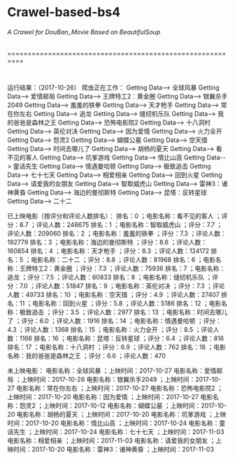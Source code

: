 # Crawel-based-bs4
###### A Crawel for DouBan_Movie Based on BeautifulSoup

==========================================================



```


```
运行结果：（2017-10-26）
爬虫正在工作：
Getting Data--> 全球风暴
Getting Data--> 爱情邮局
Getting Data--> 王牌特工2：黄金圈
Getting Data--> 银翼杀手2049
Getting Data--> 羞羞的铁拳
Getting Data--> 天才枪手
Getting Data--> 常在你左右
Getting Data--> 追龙
Getting Data--> 缝纫机乐队
Getting Data--> 我的爸爸是森林之王
Getting Data--> 恐怖电影院2
Getting Data--> 十八洞村
Getting Data--> 英伦对决
Getting Data--> 因为爱情
Getting Data--> 火力全开
Getting Data--> 怨灵2
Getting Data--> 蝴蝶公墓
Getting Data--> 空天猎
Getting Data--> 时间去哪儿了
Getting Data--> 胡杨的夏天
Getting Data--> 看不见的客人
Getting Data--> 坑爹游戏
Getting Data--> 情比山高
Getting Data--> 童话先生
Getting Data--> 情遇曼哈顿
Getting Data--> 极致追击
Getting Data--> 七十七天
Getting Data--> 相爱相亲
Getting Data--> 回到火星
Getting Data--> 请爱我的女朋友
Getting Data--> 智取威虎山
Getting Data--> 雷神3：诸神黄昏
Getting Data--> 海边的曼彻斯特
Getting Data--> 昆塔：反转星球
Getting Data--> 二十二

已上映电影（按评分和评论人数排名）：
排名：0 ；电影名称：看不见的客人 ；评分：8.7 ；评论人数：248675
排名：1 ；电影名称：智取威虎山 ；评分：7.7 ；评论人数：209060
排名：2 ；电影名称：羞羞的铁拳 ；评分：7.3 ；评论人数：192779
排名：3 ；电影名称：海边的曼彻斯特 ；评分：8.6 ；评论人数：160854
排名：4 ；电影名称：天才枪手 ；评分：8.3 ；评论人数：124172
排名：5 ；电影名称：二十二 ；评分：8.8 ；评论人数：81968
排名：6 ；电影名称：王牌特工2：黄金圈 ；评分：7.3 ；评论人数：75936
排名：7 ；电影名称：追龙 ；评分：7.5 ；评论人数：60833
排名：8 ；电影名称：缝纫机乐队 ；评分：7.0 ；评论人数：51847
排名：9 ；电影名称：英伦对决 ；评分：7.3 ；评论人数：49733
排名：10 ；电影名称：空天猎 ；评分：4.9 ；评论人数：27407
排名：11 ；电影名称：回到火星 ；评分：5.8 ；评论人数：5186
排名：12 ；电影名称：极致追击 ；评分：3.5 ；评论人数：2977
排名：13 ；电影名称：时间去哪儿了 ；评分：6.0 ；评论人数：1916
排名：14 ；电影名称：情遇曼哈顿 ；评分：4.3 ；评论人数：1368
排名：15 ；电影名称：火力全开 ；评分：8.5 ；评论人数：1166
排名：16 ；电影名称：昆塔：反转星球 ；评分：6.4 ；评论人数：816
排名：17 ；电影名称：十八洞村 ；评分：6.9 ；评论人数：762
排名：18 ；电影名称：我的爸爸是森林之王 ；评分：6.6 ；评论人数：470

未上映电影：
电影名称：全球风暴 ；上映时间：2017-10-27
电影名称：爱情邮局 ；上映时间：2017-10-26
电影名称：银翼杀手2049 ；上映时间：2017-10-27
电影名称：常在你左右 ；上映时间：2017-10-27
电影名称：恐怖电影院2 ；上映时间：2017-10-20
电影名称：因为爱情 ；上映时间：2017-10-27
电影名称：怨灵2 ；上映时间：2017-10-12
电影名称：蝴蝶公墓 ；上映时间：2017-10-20
电影名称：胡杨的夏天 ；上映时间：2017-10-20
电影名称：坑爹游戏 ；上映时间：2017-10-20
电影名称：情比山高 ；上映时间：2017-10-24
电影名称：童话先生 ；上映时间：2017-10-24
电影名称：七十七天 ；上映时间：2017-11-03
电影名称：相爱相亲 ；上映时间：2017-11-03
电影名称：请爱我的女朋友 ；上映时间：2017-10-20
电影名称：雷神3：诸神黄昏 ；上映时间：2017-11-03

